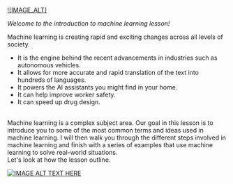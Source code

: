 [![IMAGE_ALT]](https://www.youtube.com/watch?v=lutsouJpr7E)

*Welcome to the introduction to machine learning lesson!*<br />

Machine learning is creating rapid and exciting changes across all levels of society.<br />

* It is the engine behind the recent advancements in industries such as autonomous vehicles.
* It allows for more accurate and rapid translation of the text into hundreds of languages.
* It powers the AI assistants you might find in your home.
* It can help improve worker safety.
* It can speed up drug design.
<br />
Machine learning is a complex subject area. Our goal in this lesson is to introduce you to some of the most common terms and ideas used in machine learning. I will then walk you through the different steps involved in machine learning and finish with a series of examples that use machine learning to solve real-world situations.
<br />
Let's look at how the lesson outline.
<br />

[![IMAGE ALT TEXT HERE](https://img.youtube.com/vi/YOUTUBE_VIDEO_ID_HERE/0.jpg)](https://www.youtube.com/watch?v=6jOCiXdcg-w)

